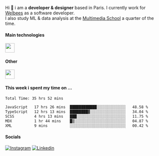 Hi :wave: i am a **developer & designer** based in Paris. I currently work for [Welbees](https://www.welbees.com) as a software developer.<br /> I also study ML & data analysis at the [Multimedia School](https://www.ecole-multimedia.com/) a quarter of the time.

#### Main technologies
<img height="30" src="https://skillicons.dev/icons?i=js,ts,react,nextjs,threejs,nodejs,nestjs,laravel,mysql,git,docker" />

#### Other
<img height="30" src="https://skillicons.dev/icons?i=figma,ps,ai,ae,pr,blender,unreal,ableton" />

#### This week i spent my time on ...
<!--START_SECTION:waka-->

```txt
Total Time: 35 hrs 52 mins

JavaScript   17 hrs 26 mins  ████████████░░░░░░░░░░░░░   48.58 %
TypeScript   12 hrs 13 mins  ████████▓░░░░░░░░░░░░░░░░   34.04 %
SCSS         4 hrs 13 mins   ███░░░░░░░░░░░░░░░░░░░░░░   11.75 %
MDX          1 hr 44 mins    █▒░░░░░░░░░░░░░░░░░░░░░░░   04.87 %
XML          9 mins          ░░░░░░░░░░░░░░░░░░░░░░░░░   00.42 %
```

<!--END_SECTION:waka-->

#### Socials

<a href="https://www.instagram.com/maximelbv/" target="_blank">![Instagram](https://img.shields.io/badge/Instagram-E4405F?style=for-the-badge&logo=instagram&logoColor=white)</a>
<a href="https://www.linkedin.com/in/maxime-lefebvre-85b545199" target="_blank">![Linkedin](https://img.shields.io/badge/LinkedIn-0077B5?style=for-the-badge&logo=linkedin&logoColor=white)</a>
